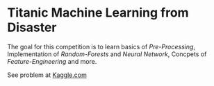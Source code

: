 # Titanic Machine Learning from Disaster

The goal for this competition is to learn basics of *Pre-Processing*, Implementation of *Random-Forests* and *Neural Network*, Concpets of *Feature-Engineering* and more.

See problem at [Kaggle.com](https://www.kaggle.com/c/titanic/overview)
